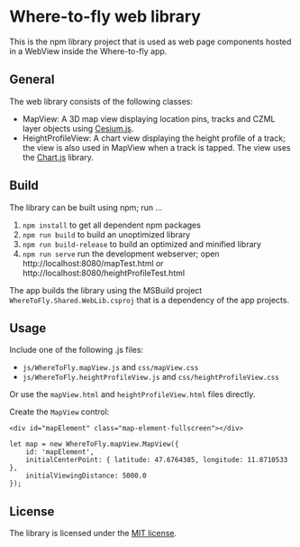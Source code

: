 ﻿# Where-to-fly web library

This is the npm library project that is used as web page components hosted in
a WebView inside the Where-to-fly app.

## General

The web library consists of the following classes:

- MapView: A 3D map view displaying location pins, tracks and CZML layer
  objects using [Cesium.js](https://github.com/CesiumGS/cesium).
- HeightProfileView: A chart view displaying the height profile of a track;
  the view is also used in MapView when a track is tapped. The view uses the
  [Chart.js](https://github.com/chartjs/Chart.js) library.

## Build

The library can be built using npm; run ...
1. `npm install` to get all dependent npm packages
2. `npm run build` to build an unoptimized library
3. `npm run build-release` to build an optimized and minified library
4. `npm run serve` run the development webserver; open
   http://localhost:8080/mapTest.html or http://localhost:8080/heightProfileTest.html

The app builds the library using the MSBuild project
`WhereToFly.Shared.WebLib.csproj` that is a dependency of the app projects.

## Usage

Include one of the following .js files:
- `js/WhereToFly.mapView.js` and `css/mapView.css`
- `js/WhereToFly.heightProfileView.js` and `css/heightProfileView.css`

Or use the `mapView.html` and `heightProfileView.html` files directly.

Create the `MapView` control:

    <div id="mapElement" class="map-element-fullscreen"></div>

    let map = new WhereToFly.mapView.MapView({
        id: 'mapElement',
        initialCenterPoint: { latitude: 47.6764385, longitude: 11.8710533 },
        initialViewingDistance: 5000.0
    });

## License

The library is licensed under the [MIT license](../../../LICENSE.md).
